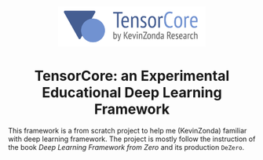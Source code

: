 <p align="center"><img style="width: 300px" src="./docs/TensorCore.png"></img></p>
<h1 align="center">TensorCore: an Experimental Educational Deep Learning Framework</h1>

This framework is a from scratch project to help me (KevinZonda) familiar with
deep learning framework. The project is mostly follow the instruction of the
book *Deep Learning Framework from Zero* and its production `DeZero`.
